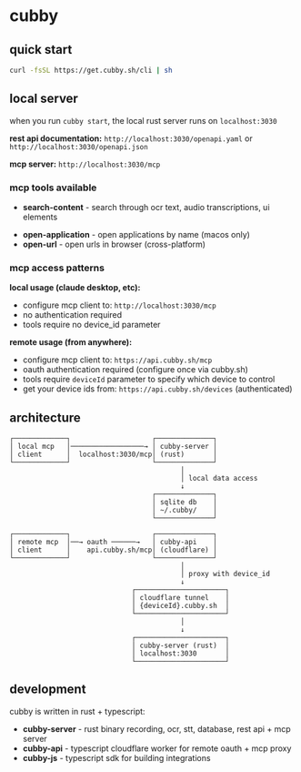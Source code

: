 # cubby 


## quick start

```bash
curl -fsSL https://get.cubby.sh/cli | sh
```

## local server

when you run `cubby start`, the local rust server runs on `localhost:3030`

**rest api documentation:** `http://localhost:3030/openapi.yaml` or `http://localhost:3030/openapi.json`

**mcp server:** `http://localhost:3030/mcp`

### mcp tools available

- **search-content** - search through ocr text, audio transcriptions, ui elements

[//]: # (- **pixel-control** - control mouse and keyboard &#40;cross-platform&#41;)

[//]: # (- **find-elements** - find ui elements by role &#40;macos only&#41;)

[//]: # (- **click-element** - click ui elements by id &#40;macos only&#41;)

[//]: # (- **fill-element** - type into ui elements &#40;macos only&#41;  )

[//]: # (- **scroll-element** - scroll ui elements &#40;macos only&#41;)
- **open-application** - open applications by name (macos only)
- **open-url** - open urls in browser (cross-platform)

### mcp access patterns

**local usage (claude desktop, etc):**
- configure mcp client to: `http://localhost:3030/mcp`
- no authentication required
- tools require no device_id parameter

**remote usage (from anywhere):**
- configure mcp client to: `https://api.cubby.sh/mcp`
- oauth authentication required (configure once via cubby.sh)
- tools require `deviceId` parameter to specify which device to control
- get your device ids from: `https://api.cubby.sh/devices` (authenticated)

## architecture

```
┌─────────────┐                    ┌──────────────┐
│ local mcp   │──────────────────→ │ cubby-server │
│ client      │  localhost:3030/mcp│ (rust)       │
└─────────────┘                    └──────────────┘
                                          │
                                          │ local data access
                                          ↓
                                   ┌──────────────┐
                                   │ sqlite db    │
                                   │ ~/.cubby/    │
                                   └──────────────┘

┌─────────────┐                    ┌──────────────┐
│ remote mcp  │──→ oauth ──────→   │ cubby-api    │
│ client      │    api.cubby.sh/mcp│ (cloudflare) │
└─────────────┘                    └──────────────┘
                                          │
                                          │ proxy with device_id
                                          ↓
                              ┌──────────────────────┐
                              │ cloudflare tunnel    │
                              │ {deviceId}.cubby.sh  │
                              └──────────────────────┘
                                          │
                                          ↓
                              ┌──────────────────────┐
                              │ cubby-server (rust)  │
                              │ localhost:3030       │
                              └──────────────────────┘
```

## development

cubby is written in rust + typescript:
- **cubby-server** - rust binary recording, ocr, stt, database, rest api + mcp server
- **cubby-api** - typescript cloudflare worker for remote oauth + mcp proxy
- **cubby-js** - typescript sdk for building integrations
